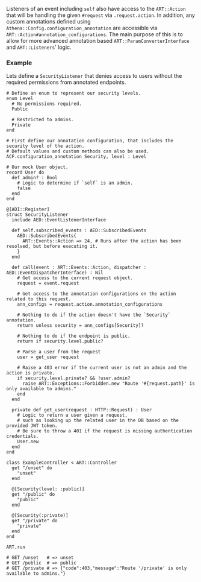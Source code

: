 Listeners of an event including `self` also have access to the `ART::Action` that will be handling the given `#request` via `.request.action`.
In addition, any custom annotations defined using `Athena::Config.configuration_annotation` are accessible via `ART::Action#annotation_configurations`.
The main purpose of this is to allow for more advanced annotation based `ART::ParamConverterInterface` and `ART::Listeners`' logic.

### Example
Lets define a `SecurityListener` that denies access to users without the required permissions from annotated endpoints.

```crystal
# Define an enum to represent our security levels.
enum Level
  # No permissions required.
  Public

  # Restricted to admins.
  Private
end

# First define our annotation configuration, that includes the security level of the action.
# Default values and custom methods can also be used.
ACF.configuration_annotation Security, level : Level

# Our mock User object.
record User do
  def admin? : Bool
    # Logic to determine if `self` is an admin.
    false
  end
end

@[ADI::Register]
struct SecurityListener
  include AED::EventListenerInterface

  def self.subscribed_events : AED::SubscribedEvents
    AED::SubscribedEvents{
      ART::Events::Action => 24, # Runs after the action has been resolved, but before executing it.
    }
  end

  def call(event : ART::Events::Action, dispatcher : AED::EventDispatcherInterface) : Nil
    # Get access to the current request object.
    request = event.request

    # Get access to the annotation configurations on the action related to this request.
    ann_configs = request.action.annotation_configurations

    # Nothing to do if the action doesn't have the `Security` annotation.
    return unless security = ann_configs[Security]?

    # Nothing to do if the endpoint is public.
    return if security.level.public?

    # Parse a user from the request
    user = get_user request

    # Raise a 403 error if the current user is not an admin and the action is private.
    if security.level.private? && !user.admin?
      raise ART::Exceptions::Forbidden.new "Route '#{request.path}' is only available to admins."
    end
  end

  private def get_user(request : HTTP::Request) : User
    # Logic to return a user given a request,
    # such as looking up the related user in the DB based on the provided JWT token.
    # Be sure to throw a 401 if the request is missing authentication credentials.
    User.new
  end
end

class ExampleController < ART::Controller
  get "/unset" do
    "unset"
  end

  @[Security(level: :public)]
  get "/public" do
    "public"
  end

  @[Security(:private)]
  get "/private" do
    "private"
  end
end

ART.run

# GET /unset   # => unset
# GET /public  # => public
# GET /private # => {"code":403,"message":"Route '/private' is only available to admins."}
```